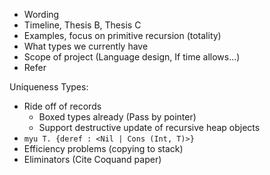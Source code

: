 * Wording
* Timeline, Thesis B, Thesis C
* Examples, focus on primitive recursion (totality)
* What types we currently have
* Scope of project (Language design, If time allows...)
* Refer

Uniqueness Types:
* Ride off of records
    * Boxed types already (Pass by pointer)
    * Support destructive update of recursive heap objects
* `myu T. {deref : <Nil | Cons (Int, T)>}`
* Efficiency problems (copying to stack)
* Eliminators (Cite Coquand paper)
